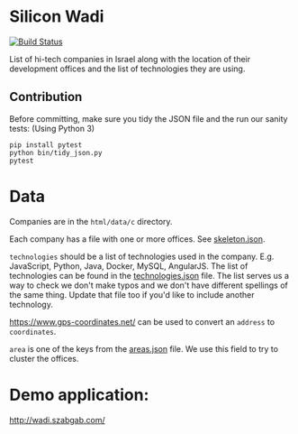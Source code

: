 # Silicon Wadi

[![Build Status](https://travis-ci.org/szabgab/silicon-wadi.png)](https://travis-ci.org/szabgab/silicon-wadi)

List of hi-tech companies in Israel along with the location of their development offices
and the list of technologies they are using.

## Contribution

Before committing, make sure you tidy the JSON file and the run our sanity tests:
(Using Python 3)

```
pip install pytest
python bin/tidy_json.py
pytest
```

# Data

Companies are in the `html/data/c` directory.

Each company has a file with one or more offices. See [skeleton.json](html/data/skeleton.json).

`technologies` should be a list of technologies used in the company. E.g. JavaScript, Python, Java, Docker, MySQL, AngularJS.
The list of technologies can be found in the [technologies.json](html/data/technologies.json) file. The list serves us a way to check we don't make typos and we don't have different spellings of the same thing. Update that file too if you'd like to include another technology.

https://www.gps-coordinates.net/ can be used to convert an `address` to `coordinates`.

`area` is one of the keys from the [areas.json](html/data/areas.json) file. We use this field to try to cluster the offices.

# Demo application:

http://wadi.szabgab.com/


